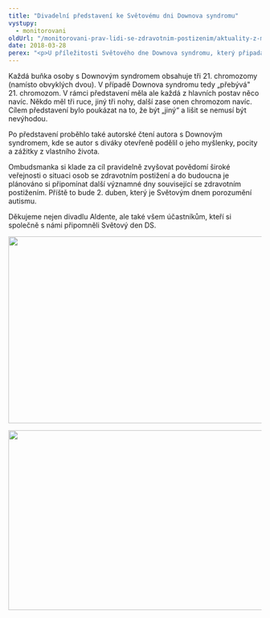 ```yaml
---
title: "Divadelní představení ke Světovému dni Downova syndromu"
vystupy:
  - monitorovani
oldUrl: "/monitorovani-prav-lidi-se-zdravotnim-postizenim/aktuality-z-monitorovani/aktuality-z-monitorovani-2018/divadelni-predstaveni-ke-svetovemu-dni-downova-syndromu/"
date: 2018-03-28
perex: "<p>U příležitosti Světového dne Downova syndromu, který připadá na 21. března, proběhlo včera 26. března v Kanceláři veřejného ochránce práv divadelní představení „Kdopak by se DS bál“? Představení zahráli herci a herečky s Downovým syndromem i bez něj z divadla Aldente, a to pro zaměstnance kanceláře a také pro veřejnost.</p>"
---
```


<!-- imported from the old website -->

<p>Každá buňka osoby s Downovým syndromem obsahuje tři 21. chromozomy (namísto obvyklých dvou). V případě Downova syndromu tedy „přebývá&quot; 21. chromozom. V rámci představení měla ale každá z hlavních postav něco navíc. Někdo měl tři ruce, jiný tři nohy, další zase onen chromozom navíc. Cílem představení bylo poukázat na to, že být „jiný“ a lišit se nemusí být nevýhodou.</p> <p>Po představení proběhlo také autorské čtení autora s Downovým syndromem, kde se autor s diváky otevřeně podělil o jeho myšlenky, pocity a zážitky z vlastního života.</p> <p>Ombudsmanka si klade za cíl pravidelně zvyšovat povědomí široké veřejnosti o situaci osob se zdravotním postižení a do budoucna je plánováno si připomínat další významné dny související se zdravotním postižením. Příště to bude 2. duben, který je Světovým dnem porozumění autismu.</p><p> Děkujeme nejen divadlu Aldente, ale také všem účastníkům, kteří si společně s námi připomněli Světový den DS.</p><p><img src="/uploads-import/uploads/RTEmagicC_divadlo-DS.jpg.jpg" width="630" height="372" alt="" /></p><p><img src="/uploads-import/uploads/RTEmagicC_CRPD-DS.jpg.jpg" width="630" height="358" alt="" /></p>
